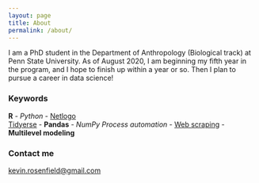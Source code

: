 ```yaml
---
layout: page
title: About
permalink: /about/
---
```


I am  a PhD student in the Department of Anthropology (Biological track) at Penn State University. As of August 2020, I am beginning my fifth year in the program, and I hope to finish up within a year or so. Then I plan to pursue a career in data science!

### Keywords
<b>R</b> - <i>Python</i> - <u>Netlogo</u>  
<u>Tidyerse</u> - <b>Pandas</b> - <i>NumPy</i>
<i>Process automation</i> - <u>Web scraping</u> - <b>Multilevel modeling</b>  
  
### Contact me

[kevin.rosenfield@gmail.com](mailto:kevin.rosenfield@gmail.com)
